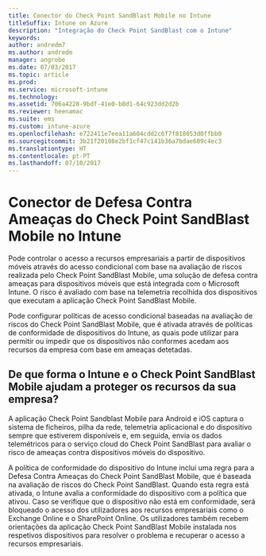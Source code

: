 ```yaml
---
title: Conector do Check Point SandBlast Mobile no Intune
titleSuffix: Intune on Azure
description: "Integração do Check Point SandBlast com o Intune"
keywords: 
author: andredm7
ms.author: andredm
manager: angrobe
ms.date: 07/03/2017
ms.topic: article
ms.prod: 
ms.service: microsoft-intune
ms.technology: 
ms.assetid: 706a4228-9bdf-41e0-b8d1-64c923dd2d2b
ms.reviewer: heenamac
ms.suite: ems
ms.custom: intune-azure
ms.openlocfilehash: e722411e7eea11a604cdd2c6f7f818053d0ffbb0
ms.sourcegitcommit: 3b21f20108e2bf1cf47c141b36a7bdae609c4ec3
ms.translationtype: HT
ms.contentlocale: pt-PT
ms.lasthandoff: 07/10/2017
---
```

# <a name="check-point-sandblast-mobile-threat-defense-connector-with-intune"></a>Conector de Defesa Contra Ameaças do Check Point SandBlast Mobile no Intune

Pode controlar o acesso a recursos empresariais a partir de dispositivos móveis através do acesso condicional com base na avaliação de riscos realizada pelo Check Point SandBlast Mobile, uma solução de defesa contra ameaças para dispositivos móveis que está integrada com o Microsoft Intune. O risco é avaliado com base na telemetria recolhida dos dispositivos que executam a aplicação Check Point SandBlast Mobile.

Pode configurar políticas de acesso condicional baseadas na avaliação de riscos do Check Point SandBlast Mobile, que é ativada através de políticas de conformidade de dispositivos do Intune, as quais pode utilizar para permitir ou impedir que os dispositivos não conformes acedam aos recursos da empresa com base em ameaças detetadas.

## <a name="how-do-intune-and-check-point-sandblast-mobile-help-protect-your-company-resources"></a>De que forma o Intune e o Check Point SandBlast Mobile ajudam a proteger os recursos da sua empresa?

A aplicação Check Point Sandblast Mobile para Android e iOS captura o sistema de ficheiros, pilha da rede, telemetria aplicacional e do dispositivo sempre que estiverem disponíveis e, em seguida, envia os dados telemétricos para o serviço cloud do Check Point SandBlast para avaliar o risco de ameaças contra dispositivos móveis do dispositivo.

A política de conformidade do dispositivo do Intune inclui uma regra para a Defesa Contra Ameaças do Check Point SandBlast Mobile, que é baseada na avaliação de riscos do Check Point SandBlast. Quando esta regra está ativada, o Intune avalia a conformidade do dispositivo com a política que ativou. Caso se verifique que o dispositivo não está em conformidade, será bloqueado o acesso dos utilizadores aos recursos empresariais como o Exchange Online e o SharePoint Online. Os utilizadores também recebem orientações da aplicação Check Point SandBlast Mobile instalada nos respetivos dispositivos para resolver o problema e recuperar o acesso a recursos empresariais.

<!-- ## Sample scenarios

Here are some common scenarios:

### Control access based on threats from malicious apps

When malicious apps such as malware are detected on devices, you can block devices until the threat is resolved:

-   Connecting to corporate e-mail

-   Syncing corporate files with the OneDrive for Work app

-   Accessing company apps

**Block when malicious apps are detected:**

![Check Point MTD block when malicious apps are detected](./media/checkpoint-MTD-2.PNG)

**Access granted on remediation:**

![Check Point MTD access granted](./media/checkpoint-MTD-3.PNG)

### Control access based on threat to network

Detect threats like **Man-in-the-middle** in network, and protect access to Wi-Fi networks based on the device risk.

**Block network access through Wi-Fi:**

![Check Point MTD block network access through Wi-Fi](./media/checkpoint-MTD-4.PNG)

**Access granted on remediation:**

![Check Point MTD Wi-Fi access granted](./media/checkpoint-MTD-5.PNG)

### Control access to SharePoint Online based on threat to network

Detect threats like **Man-in-the-middle** in network, and prevent synchronization of corporate files based on the device risk.

**Block SharePoint Online when network threats are detected:**

![Check Point MTD block SharePoint Online access](./media/checkpoint-MTD-6.PNG)

**Access granted on remediation:**

![Check Point MTD SharePoint Online access granted](./media/checkpoint-MTD-7.PNG)

## Supported platforms

-   **Android 4.1 and later**

-   **iOS 8 and later**

## Pre-requisites

-   Azure Active Directory Premium

-   Microsoft Intune subscription

-   Check Point SandBlast Mobile Threat Defense subscription
    -   See [CheckPoint SandBlast website](https://www.checkpoint.com/) for more information.

## Next steps

[Set up CheckPoint SandBlast Mobile app](mtd-apps-ios-app-configuration-policy-add-assign.md)

[Integrate CheckPoint SandBlast with Intune](checkpoint-sandblast-mobile-mtd-connector-integration.md)

[Enable CheckPoint SandBlast Mobile MTD connector](mtd-connector-enable.md)

[Create CheckPoint SandBlast Mobile device compliance policy](mtd-device-compliance-policy-create.md)

